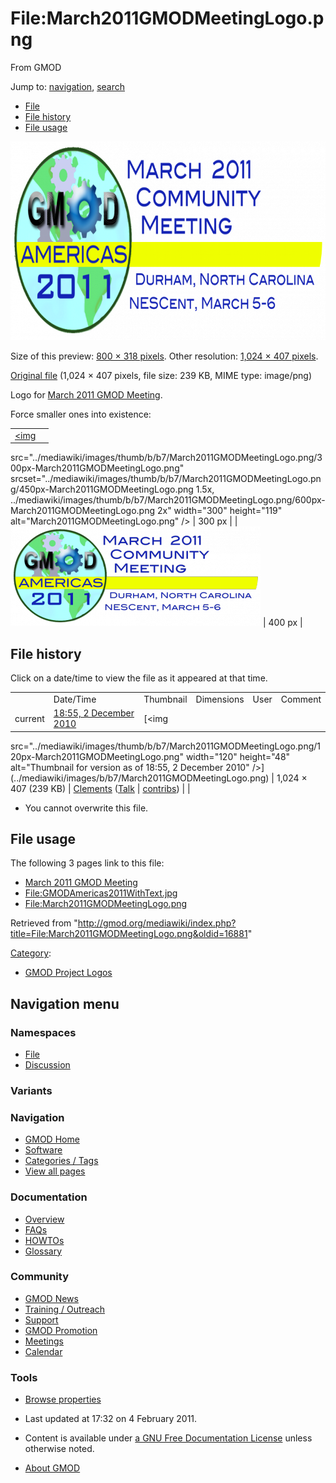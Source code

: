 <div id="mw-page-base" class="noprint">

</div>

<div id="mw-head-base" class="noprint">

</div>

<div id="content" class="mw-body" role="main">

<span id="top"></span>

<div id="mw-js-message" style="display:none;">

</div>



# <span dir="auto">File:March2011GMODMeetingLogo.png</span>

<div id="bodyContent">

<div id="siteSub">

From GMOD

</div>

<div id="contentSub">

</div>

<div id="jump-to-nav" class="mw-jump">

Jump to: [navigation](#mw-navigation), [search](#p-search)

</div>

<div id="mw-content-text">

- [File](#file)
- [File history](#filehistory)
- [File usage](#filelinks)

<div id="file" class="fullImageLink">

[<img
src="../mediawiki/images/thumb/b/b7/March2011GMODMeetingLogo.png/800px-March2011GMODMeetingLogo.png"
srcset="../mediawiki/images/b/b7/March2011GMODMeetingLogo.png 1.5x, ../mediawiki/images/b/b7/March2011GMODMeetingLogo.png 2x"
width="800" height="318" alt="File:March2011GMODMeetingLogo.png" />](../mediawiki/images/b/b7/March2011GMODMeetingLogo.png)

<div class="mw-filepage-resolutioninfo">

Size of this preview: <a
href="../mediawiki/images/thumb/b/b7/March2011GMODMeetingLogo.png/800px-March2011GMODMeetingLogo.png"
class="mw-thumbnail-link">800 × 318 pixels</a>.
<span class="mw-filepage-other-resolutions">Other resolution:
<a href="../mediawiki/images/b/b7/March2011GMODMeetingLogo.png"
class="mw-thumbnail-link">1,024 × 407 pixels</a>.</span>

</div>

</div>

<div class="fullMedia">

<a href="../mediawiki/images/b/b7/March2011GMODMeetingLogo.png"
class="internal" title="March2011GMODMeetingLogo.png">Original file</a>
‎<span class="fileInfo">(1,024 × 407 pixels, file size: 239 KB, MIME
type: image/png)</span>

</div>

<div id="mw-imagepage-content" class="mw-content-ltr" lang="en"
dir="ltr">

Logo for [March 2011 GMOD
Meeting](March_2011_GMOD_Meeting "March 2011 GMOD Meeting").

Force smaller ones into existence:

|  |  |
|----|----|
| <a href="File:March2011GMODMeetingLogo.png" class="image"><img
src="../mediawiki/images/thumb/b/b7/March2011GMODMeetingLogo.png/300px-March2011GMODMeetingLogo.png"
srcset="../mediawiki/images/thumb/b/b7/March2011GMODMeetingLogo.png/450px-March2011GMODMeetingLogo.png 1.5x, ../mediawiki/images/thumb/b/b7/March2011GMODMeetingLogo.png/600px-March2011GMODMeetingLogo.png 2x"
width="300" height="119" alt="March2011GMODMeetingLogo.png" /></a> | 300 px |
| <a href="File:March2011GMODMeetingLogo.png" class="image"><img
src="../mediawiki/images/thumb/b/b7/March2011GMODMeetingLogo.png/400px-March2011GMODMeetingLogo.png"
srcset="../mediawiki/images/thumb/b/b7/March2011GMODMeetingLogo.png/600px-March2011GMODMeetingLogo.png 1.5x, ../mediawiki/images/thumb/b/b7/March2011GMODMeetingLogo.png/800px-March2011GMODMeetingLogo.png 2x"
width="400" height="159" alt="March2011GMODMeetingLogo.png" /></a> | 400 px |

</div>

## File history

<div id="mw-imagepage-section-filehistory">

Click on a date/time to view the file as it appeared at that time.

|  |  |  |  |  |  |
|----|----|----|----|----|----|
|  | Date/Time | Thumbnail | Dimensions | User | Comment |
| current | [18:55, 2 December 2010](../mediawiki/images/b/b7/March2011GMODMeetingLogo.png) | [<img
src="../mediawiki/images/thumb/b/b7/March2011GMODMeetingLogo.png/120px-March2011GMODMeetingLogo.png"
width="120" height="48"
alt="Thumbnail for version as of 18:55, 2 December 2010" />](../mediawiki/images/b/b7/March2011GMODMeetingLogo.png) | 1,024 × 407 <span style="white-space: nowrap;">(239 KB)</span> | <a href="User:Clements" class="mw-userlink"
title="User:Clements">Clements</a> <span style="white-space: nowrap;"> <span class="mw-usertoollinks">(<a
href="http://gmod.org/mediawiki/index.php?title=User_talk:Clements&amp;action=edit&amp;redlink=1"
class="new" title="User talk:Clements (page does not exist)">Talk</a> \| [contribs](Special:Contributions/Clements "Special:Contributions/Clements"))</span></span> |  |

</div>

- <span id="mw-imagepage-upload-disallowed">You cannot overwrite this
  file.</span>

## File usage

<div id="mw-imagepage-section-linkstoimage">

The following 3 pages link to this file:

- [March 2011 GMOD
  Meeting](March_2011_GMOD_Meeting "March 2011 GMOD Meeting")
- <File:GMODAmericas2011WithText.jpg>
- <File:March2011GMODMeetingLogo.png>

</div>

</div>

<div class="printfooter">

Retrieved from
"<http://gmod.org/mediawiki/index.php?title=File:March2011GMODMeetingLogo.png&oldid=16881>"

</div>

<div id="catlinks" class="catlinks">

<div id="mw-normal-catlinks" class="mw-normal-catlinks">

[Category](Special:Categories "Special:Categories"):

- [GMOD Project
  Logos](Category:GMOD_Project_Logos "Category:GMOD Project Logos")

</div>

</div>

<div class="visualClear">

</div>

</div>

</div>

<div id="mw-navigation">

## Navigation menu

<div id="mw-head">



<div id="left-navigation">

<div id="p-namespaces" class="vectorTabs" role="navigation"
aria-labelledby="p-namespaces-label">

### Namespaces

- <span id="ca-nstab-image"><a href="File:March2011GMODMeetingLogo.png" accesskey="c"
  title="View the file page [c]">File</a></span>
- <span id="ca-talk"><a
  href="http://gmod.org/mediawiki/index.php?title=File_talk:March2011GMODMeetingLogo.png&amp;action=edit&amp;redlink=1"
  accesskey="t"
  title="Discussion about the content page [t]">Discussion</a></span>

</div>

<div id="p-variants" class="vectorMenu emptyPortlet" role="navigation"
aria-labelledby="p-variants-label">

### 

### Variants[](#)

<div class="menu">

</div>

</div>

</div>





</div>

</div>

</div>

<div id="mw-panel">

<div id="p-logo" role="banner">

<a href="Main_Page"
style="background-image: url(../images/GMOD-cogs.png);"
title="Visit the main page"></a>

</div>

<div id="p-Navigation" class="portal" role="navigation"
aria-labelledby="p-Navigation-label">

### Navigation

<div class="body">

- <span id="n-GMOD-Home">[GMOD Home](Main_Page)</span>
- <span id="n-Software">[Software](GMOD_Components)</span>
- <span id="n-Categories-.2F-Tags">[Categories /
  Tags](Categories)</span>
- <span id="n-View-all-pages">[View all pages](Special:AllPages)</span>

</div>

</div>

<div id="p-Documentation" class="portal" role="navigation"
aria-labelledby="p-Documentation-label">

### Documentation

<div class="body">

- <span id="n-Overview">[Overview](Overview)</span>
- <span id="n-FAQs">[FAQs](Category:FAQ)</span>
- <span id="n-HOWTOs">[HOWTOs](Category:HOWTO)</span>
- <span id="n-Glossary">[Glossary](Glossary)</span>

</div>

</div>

<div id="p-Community" class="portal" role="navigation"
aria-labelledby="p-Community-label">

### Community

<div class="body">

- <span id="n-GMOD-News">[GMOD News](GMOD_News)</span>
- <span id="n-Training-.2F-Outreach">[Training /
  Outreach](Training_and_Outreach)</span>
- <span id="n-Support">[Support](Support)</span>
- <span id="n-GMOD-Promotion">[GMOD Promotion](GMOD_Promotion)</span>
- <span id="n-Meetings">[Meetings](Meetings)</span>
- <span id="n-Calendar">[Calendar](Calendar)</span>

</div>

</div>

<div id="p-tb" class="portal" role="navigation"
aria-labelledby="p-tb-label">

### Tools

<div class="body">


- <span id="t-smwbrowselink"><a href="Special:Browse/File:March2011GMODMeetingLogo.png"
  rel="smw-browse">Browse properties</a></span>

</div>

</div>

</div>

</div>

<div id="footer" role="contentinfo">

- <span id="footer-info-lastmod">Last updated at 17:32 on 4 February
  2011.</span>
<!-- - <span id="footer-info-viewcount">7,585 page views.</span> -->
- <span id="footer-info-copyright">Content is available under
  <a href="http://www.gnu.org/licenses/fdl-1.3.html" class="external"
  rel="nofollow">a GNU Free Documentation License</a> unless otherwise
  noted.</span>

<!-- -->

- <span id="footer-places-about">[About
  GMOD](GMOD:About "GMOD:About")</span>

<!-- -->






</div>

